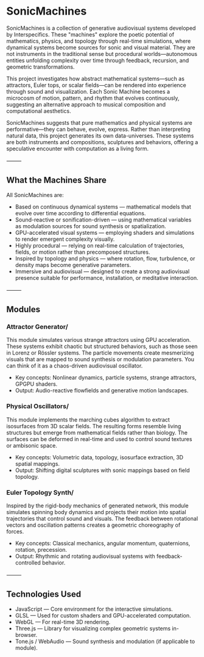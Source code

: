 # SonicMachines

SonicMachines is a collection of generative audiovisual systems developed by Interspecifics. These "machines" explore the poetic potential of mathematics, physics, and topology through real-time simulations, where dynamical systems become sources for sonic and visual material. They are not instruments in the traditional sense but procedural worlds—autonomous entities unfolding complexity over time through feedback, recursion, and geometric transformations.

This project investigates how abstract mathematical systems—such as attractors, Euler tops, or scalar fields—can be rendered into experience through sound and visualization. Each Sonic Machine becomes a microcosm of motion, pattern, and rhythm that evolves continuously, suggesting an alternative approach to musical composition and computational aesthetics.

SonicMachines suggests that pure mathematics and physical systems are performative—they can behave, evolve, express. Rather than interpreting natural data, this project generates its own data-universes. These systems are both instruments and compositions, sculptures and behaviors, offering a speculative encounter with computation as a living form.

⸻

## What the Machines Share

All SonicMachines are:
- Based on continuous dynamical systems — mathematical models that evolve over time according to differential equations.
- Sound-reactive or sonification-driven — using mathematical variables as modulation sources for sound synthesis or spatialization.
- GPU-accelerated visual systems — employing shaders and simulations to render emergent complexity visually.
- Highly procedural — relying on real-time calculation of trajectories, fields, or motion rather than precomposed structures.
- Inspired by topology and physics — where rotation, flow, turbulence, or density maps become generative parameters.
- Immersive and audiovisual — designed to create a strong audiovisual presence suitable for performance, installation, or meditative interaction.

⸻

## Modules

### Attractor Generator/

This module simulates various strange attractors using GPU acceleration. These systems exhibit chaotic but structured behaviors, such as those seen in Lorenz or Rössler systems. The particle movements create mesmerizing visuals that are mapped to sound synthesis or modulation parameters. You can think of it as a chaos-driven audiovisual oscillator.
- Key concepts: Nonlinear dynamics, particle systems, strange attractors, GPGPU shaders.
- Output: Audio-reactive flowfields and generative motion landscapes.

### Physical Oscillators/

This module implements the marching cubes algorithm to extract isosurfaces from 3D scalar fields. The resulting forms resemble living structures but emerge from mathematical fields rather than biology. The surfaces can be deformed in real-time and used to control sound textures or ambisonic space.
- Key concepts: Volumetric data, topology, isosurface extraction, 3D spatial mappings.
- Output: Shifting digital sculptures with sonic mappings based on field topology.

### Euler Topology Synth/

Inspired by the rigid-body mechanics of generated network, this module simulates spinning body dynamics and projects their motion into spatial trajectories that control sound and visuals. The feedback between rotational vectors and oscillation patterns creates a geometric choreography of forces.
- Key concepts: Classical mechanics, angular momentum, quaternions, rotation, precession.
- Output: Rhythmic and rotating audiovisual systems with feedback-controlled behavior.

⸻

## Technologies Used
- JavaScript — Core environment for the interactive simulations.
- GLSL — Used for custom shaders and GPU-accelerated computation.
- WebGL — For real-time 3D rendering.
- Three.js — Library for visualizing complex geometric systems in-browser.
- Tone.js / WebAudio — Sound synthesis and modulation (if applicable to module).

